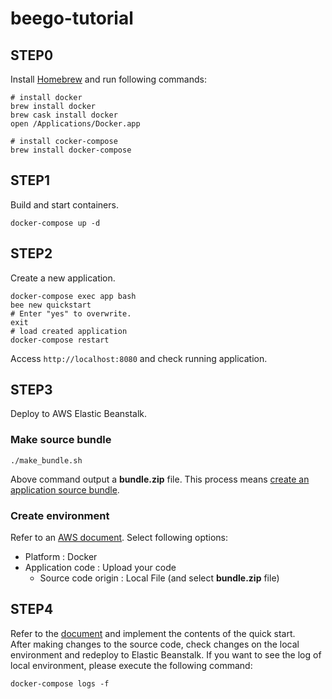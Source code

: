 # beego-tutorial

## STEP0

Install [Homebrew](https://brew.sh/index_ja) and run following commands:

```
# install docker
brew install docker
brew cask install docker
open /Applications/Docker.app

# install cocker-compose
brew install docker-compose
```

## STEP1

Build and start containers.

```
docker-compose up -d
```

## STEP2

Create a new application.

```
docker-compose exec app bash
bee new quickstart
# Enter "yes" to overwrite.
exit
# load created application
docker-compose restart
```

Access `http://localhost:8080` and check running application.

## STEP3

Deploy to AWS Elastic Beanstalk.

### Make source bundle

```
./make_bundle.sh
```

Above command output a **bundle.zip** file.
This process means [create an application source bundle](https://docs.aws.amazon.com/elasticbeanstalk/latest/dg/applications-sourcebundle.html).

### Create environment

Refer to an [AWS document](https://docs.aws.amazon.com/elasticbeanstalk/latest/dg/applications.html).
Select following options:

- Platform : Docker
- Application code : Upload your code
  - Source code origin : Local File (and select **bundle.zip** file)


## STEP4

Refer to the [document](https://beego.me/docs/quickstart/#quickstart) and implement the contents of the quick start.  
After making changes to the source code, check changes on the local environment and redeploy to Elastic Beanstalk.
If you want to see the log of local environment, please execute the following command:

```
docker-compose logs -f
```
